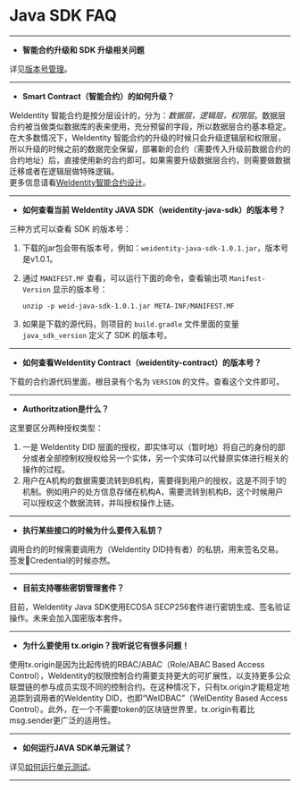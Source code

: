 # Java SDK FAQ

---

- **智能合约升级和 SDK 升级相关问题**  

详见[版本号管理](../styleguides/versioning-management.html)。

---

- **Smart Contract（智能合约）的如何升级？**

WeIdentity 智能合约是按分层设计的，分为：*数据层，逻辑层，权限层*。数据层合约被当做类似数据库的表来使用，充分预留的字段，所以数据层合约基本稳定。在大多数情况下，WeIdentity 智能合约的升级的时候只会升级逻辑层和权限层，所以升级的时候之前的数据完全保留，部署新的合约（需要传入升级前数据合约的合约地址）后，直接使用新的合约即可。如果需要升级数据层合约，则需要做数据迁移或者在逻辑层做特殊逻辑。  
更多信息请看[WeIdentity智能合约设计](weidentity-contract-design.html)。

---

- **如何查看当前 WeIdentity JAVA SDK（weidentity-java-sdk）的版本号？**

三种方式可以查看 SDK 的版本号：  

1. 下载的jar包会带有版本号，例如：`weidentity-java-sdk-1.0.1.jar`，版本号是v1.0.1。
2. 通过 `MANIFEST.MF` 查看，可以运行下面的命令，查看输出项 `Manifest-Version` 显示的版本号：

    ```shell
    unzip -p weid-java-sdk-1.0.1.jar META-INF/MANIFEST.MF
    ```
3. 如果是下载的源代码，则项目的 `build.gradle` 文件里面的变量 `java_sdk_version` 定义了 SDK 的版本号。

---

- **如何查看WeIdentity Contract（weidentity-contract）的版本号？**

下载的合约源代码里面，根目录有个名为 `VERSION` 的文件。查看这个文件即可。

---

- **Authoritzation是什么？**

这里要区分两种授权类型：

1. 一是 WeIdentity DID 层面的授权，即实体可以（暂时地）将自己的身份的部分或者全部控制权授权给另一个实体，另一个实体可以代替原实体进行相关的操作的过程。
2. 用户在A机构的数据需要流转到B机构，需要得到用户的授权，这是不同于1的机制。例如用户的处方信息存储在机构A，需要流转到机构B，这个时候用户可以授权这个数据流转，并叫授权操作上链。

---

- **执行某些接口的时候为什么要传入私钥？**

调用合约的时候需要调用方（WeIdentity DID持有者）的私钥，用来签名交易。签发Credential的时候亦然。

---

- **目前支持哪些密钥管理套件？**

目前，WeIdentity Java SDK使用ECDSA SECP256套件进行密钥生成、签名验证操作。未来会加入国密版本套件。

---

- **为什么要使用 tx.origin？我听说它有很多问题！**

使用tx.origin是因为比起传统的RBAC/ABAC（Role/ABAC Based Access Control），WeIdentity的权限控制合约需要支持更大的可扩展性，以支持更多公众联盟链的参与成员实现不同的控制合约。在这种情况下，只有tx.origin才能稳定地追踪到调用者的WeIdentity DID，也即“WeIDBAC”（WeIDentity Based Access Control）。此外，在一个不需要token的区块链世界里，tx.origin有着比msg.sender更广泛的适用性。

---

- **如何运行JAVA SDK单元测试？**

详见[如何运行单元测试](../how-to-run-unit-test.html)。

---
